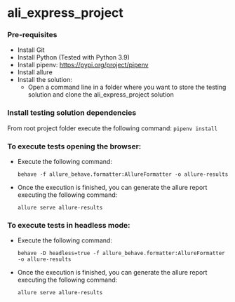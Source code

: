 # ali_express_project

### Pre-requisites

- Install Git
- Install Python (Tested with Python 3.9)
- Install pipenv: https://pypi.org/project/pipenv
- Install allure
- Install the solution:
  - Open a command line in a folder where you want to store the testing solution and clone the ali_express_project solution

### Install testing solution dependencies
From root project folder execute the following command: ```pipenv install```

### To execute tests opening the browser:

- Execute the following command:

    ```behave -f allure_behave.formatter:AllureFormatter -o allure-results```

- Once the execution is finished, you can generate the allure report executing the following command:
    
    ```allure serve allure-results```

### To execute tests in headless mode:

- Execute the following command:

    ```behave -D headless=true -f allure_behave.formatter:AllureFormatter -o allure-results```

- Once the execution is finished, you can generate the allure report executing the following command:
    
    ```allure serve allure-results```